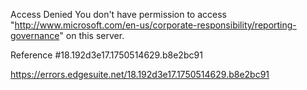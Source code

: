 Access Denied
You don't have permission to access "http://www.microsoft.com/en-us/corporate-responsibility/reporting-governance" on this server.

Reference #18.192d3e17.1750514629.b8e2bc91

https://errors.edgesuite.net/18.192d3e17.1750514629.b8e2bc91